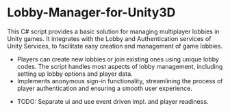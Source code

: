 # Lobby-Manager-for-Unity3D

This C# script provides a basic solution for managing multiplayer lobbies in Unity games.
It integrates with the Lobby and Authentication services of Unity Services, to facilitate easy creation and management of game lobbies.

* Players can create new lobbies or join existing ones using unique lobby codes. The script handles most aspects of lobby management, including setting up lobby options and player data.
* Implements anonymous sign-in functionality, streamlining the process of player authentication and ensuring a smooth user experience.


- TODO: Separate ui and use event driven impl. and player readiness.
